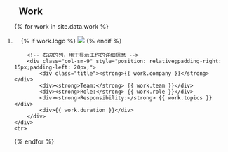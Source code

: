 
<div class="publications">
<ol class="bibliography">

<h2 style="margin:0 10px 0;">Work</h2>

{% for work in site.data.work %}
<li>
    <div class="pub-row">
        <!-- 左边的列，用于显示公司图标 -->
        <div class="col-sm-3" style="position: relative;padding-right: 15px;padding-left: 15px;">
            {% if work.logo %} 
            <img src="{{ work.logo }}" class="teaserinternship img-fluid z-depth-1" style="width=100;height=40%;">
            {% endif %}
        </div>

        <!-- 右边的列，用于显示工作的详细信息 -->
        <div class="col-sm-9" style="position: relative;padding-right: 15px;padding-left: 20px;">
            <div class="title"><strong>{{ work.company }}</strong></div>
            <div><strong>Team:</strong> {{ work.team }}</div>
            <div><strong>Role:</strong> {{ work.role }}</div>
            <div><strong>Responsibility:</strong> {{ work.topics }}</div>
            <div>{{ work.duration }}</div>
        </div>
    </div>
    <br>
</li>
{% endfor %}


</ol>
</div>
